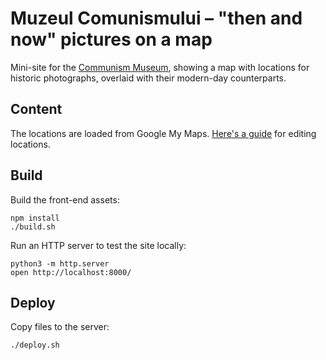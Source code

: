 # Muzeul Comunismului – "then and now" pictures on a map

Mini-site for the [Communism Museum](https://muzeulcomunismului.ro/), showing a map with locations for historic photographs, overlaid with their modern-day counterparts.

## Content
The locations are loaded from Google My Maps. [Here's a
guide](./docs/locations.md) for editing locations.

## Build
Build the front-end assets:
```shell
npm install
./build.sh
```

Run an HTTP server to test the site locally:
```shell
python3 -m http.server
open http://localhost:8000/
```

## Deploy
Copy files to the server:
```shell
./deploy.sh
```
